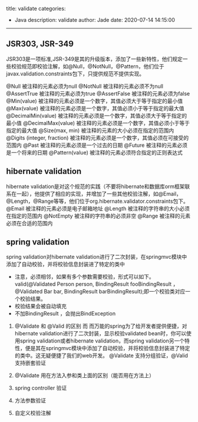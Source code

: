 title: validate
categories:
  - Java
description: validate
author: Jade
date: 2020-07-14 14:15:00
---

## JSR303, JSR-349
JSR303是一项标准,JSR-349是其的升级版本，添加了一些新特性，他们规定一些校验规范即校验注解，如@Null，@NotNull，@Pattern，他们位于javax.validation.constraints包下，只提供规范不提供实现。

@Null 被注释的元素必须为null
@NotNull 被注释的元素必须不为null
@AssertTrue 被注释的元素必须为true
@AssertFalse 被注释的元素必须为false
@Min(value) 被注释的元素必须是一个数字，其值必须大于等于指定的最小值
@Max(value) 被注释的元素必须是一个数字，其值必须小于等于指定的最大值
@DecimalMin(value) 被注释的元素必须是一个数字，其值必须大于等于指定的最小值
@DecimalMax(value) 被注释的元素必须是一个数字，其值必须小于等于指定的最大值
@Size(max, min) 被注释的元素的大小必须在指定的范围内
@Digits (integer, fraction) 被注释的元素必须是一个数字，其值必须在可接受的范围内
@Past 被注释的元素必须是一个过去的日期
@Future 被注释的元素必须是一个将来的日期
@Pattern(value) 被注释的元素必须符合指定的正则表达式

## hibernate validation
hibernate validation是对这个规范的实践（不要将hibernate和数据库orm框架联系在一起），他提供了相应的实现，并增加了一些其他校验注解，如@Email，@Length，@Range等等，他们位于org.hibernate.validator.constraints包下。
@Email 被注释的元素必须是电子邮箱地址
@Length 被注释的字符串的大小必须在指定的范围内
@NotEmpty 被注释的字符串的必须非空
@Range 被注释的元素必须在合适的范围内

## spring validation
spring validation对hibernate validation进行了二次封装，在springmvc模块中添加了自动校验，并将校验信息封装进了特定的类中

* 注意，必须相邻，如果有多个参数需要校验，形式可以如下。valid(@Validated Person person, BindingResult fooBindingResult ，@Validated Bar bar, BindingResult barBindingResult);即一个校验类对应一个校验结果。
* 校验结果会被自动填充
* 不加BindingResult ，会抛出BindException

1. @Validate 和 @Valid 的区别
而
而万能的spring为了给开发者提供便捷，对hibernate validation进行了二次封装，显示校验validated bean时，你可以使用spring validation或者hibernate validation，而spring validation另一个特性，便是其在springmvc模块中添加了自动校验，并将校验信息封装进了特定的类中。这无疑便捷了我们的web开发。
@Validate 支持分组验证，@Valid 支持嵌套验证

2. @Validate 用在方法入参和类上面的区别（能否用在方法上）
4. spring controller 验证
5. 方法参数验证
6. 自定义校验注解

